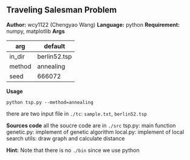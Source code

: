 Traveling Salesman Problem
---
**Author:** wcy1122 (Chengyao Wang)
**Language:** python
**Requirement:** numpy, matplotlib
**Args**

| arg | default |
| --- | --- |
| in_dir | berlin52.tsp |
| method | annealing |
| seed | 666072 |

**Usage**

```
python tsp.py --method=annealing
```
there are two input file in ```./tc```: ```sample.txt```, ```berlin52.tsp```

**Sources code**
all the soucre code are in ```./src```
tsp.py: main function
genetic.py: implement of genetic algorithm
local.py: implement of local search
utils: draw graph and calculate distance

**Hint:** Note that there is no ```./bin``` since we use python